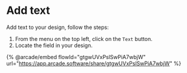 # Add text

Add text to your design, follow the steps:

1. From the menu on the top left, click on the `Text` button.
2. Locate the field in your design.

{% @arcade/embed flowId="gtgwUVxPslSwPiA7wbjW" url="https://app.arcade.software/share/gtgwUVxPslSwPiA7wbjW" %}

